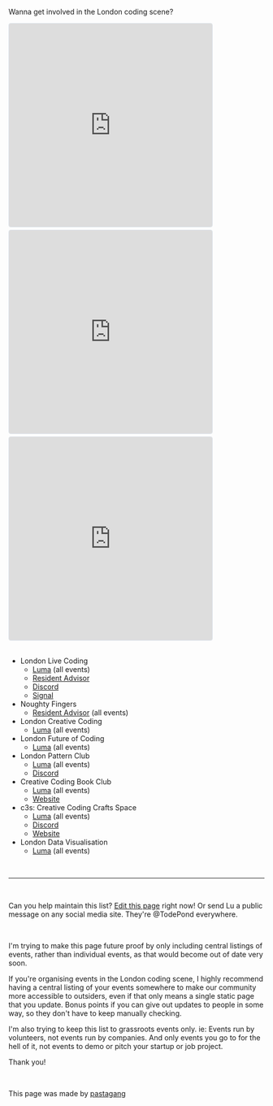 Wanna get involved in the London coding scene?

<style>
  iframe {
    max-width: 100%;
  }
  .container-lg {
    max-width: 100%;
  }
</style>

<section
  style="
    display: flex;
    flex-wrap: wrap;
    gap: 5px;
  "
  >
<iframe
  src="https://lu.ma/embed/calendar/cal-qaBuxr3sRTGy0Ol/events?lt=light"
  width="400"
  height="400"
  frameborder="0"
  style="border: 1px solid #bfcbda88; border-radius: 4px;"
  allowfullscreen=""
  aria-hidden="false"
  tabindex="0"
></iframe>

<iframe
  src="https://lu.ma/embed/calendar/cal-l8dqsc8YHhI2Fbi/events?lt=light"
  width="400"
  height="400"
  frameborder="0"
  style="border: 1px solid #bfcbda88; border-radius: 4px;"
  allowfullscreen=""
  aria-hidden="false"
  tabindex="0"
></iframe>


<iframe
  src="https://lu.ma/embed/calendar/london-pattern-club/events?lt=light"
  width="400"
  height="400"
  frameborder="0"
  style="border: 1px solid #bfcbda88; border-radius: 4px;"
  allowfullscreen=""
  aria-hidden="false"
  tabindex="0"
></iframe>
</section>

<br>

- London Live Coding
  - [Luma](https://lu.ma/londonlivecoding) (all events)
  - [Resident Advisor](https://ra.co/promoters/143671)
  - [Discord](https://discord.gg/eVHd5e3fhJ)
  - [Signal](https://signal.group/#CjQKILVUFMuI1r_tNi4k7Ei4aHTOSVZfYljCjnzal_hmKtMlEhDWv7WqmYv7p2DDkHu4_kGQ)
- Noughty Fingers
  - [Resident Advisor](https://ra.co/promoters/150349) (all events)
- London Creative Coding
  - [Luma](https://lu.ma/london-creative-coding) (all events)
- London Future of Coding
  - [Luma](https://lu.ma/foclondon) (all events)
- London Pattern Club
  - [Luma](https://lu.ma/london-pattern-club) (all events)
  - [Discord](https://discord.gg/YqDS4Kza3R)
- Creative Coding Book Club
  - [Luma](https://lu.ma/calendar/cal-l8dqsc8YHhI2Fbi) (all events)
  - [Website](https://creativecodingbook.club/)
- c3s: Creative Coding Crafts Space
  - [Luma](https://lu.ma/c3s) (all events)
  - [Discord](https://discord.gg/kxWFc5w2M3)
  - [Website](https://www.creativecodingcrafts.space/)
- London Data Visualisation
  - [Luma](https://lu.ma/londondatavis) (all events)

<br>

<hr>

<br>

Can you help maintain this list? [Edit this page](https://github.com/pastagang/pastagang/edit/main/london/readme.md) right now! Or send Lu a public message on any social media site. They're @TodePond everywhere.

<br>

I'm trying to make this page future proof by only including central listings of events, rather than individual events, as that would become out of date very soon.

If you're organising events in the London coding scene, I highly recommend having a central listing of your events somewhere to make our community more accessible to outsiders, even if that only means a single static page that you update. Bonus points if you can give out updates to people in some way, so they don't have to keep manually checking.

I'm also trying to keep this list to grassroots events only. ie: Events run by volunteers, not events run by companies. And only events you go to for the hell of it, not events to demo or pitch your startup or job project.

Thank you!

<br>

This page was made by [pastagang](/)
